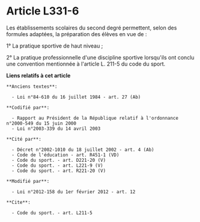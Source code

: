 # Article L331-6

Les établissements scolaires du second degré permettent, selon des formules adaptées, la préparation des élèves en vue de : 

1° La pratique sportive de haut niveau ; 

2° La pratique professionnelle d'une discipline sportive lorsqu'ils ont conclu une convention mentionnée à l'article L. 211-5
du code du sport.

**Liens relatifs à cet article**

	**Anciens textes**:

	  - Loi n°84-610 du 16 juillet 1984 - art. 27 (Ab)

	**Codifié par**:

	  - Rapport au Président de la République relatif à l'ordonnance n°2000-549 du 15 juin 2000
	  - Loi n°2003-339 du 14 avril 2003

	**Cité par**:

	  - Décret n°2002-1010 du 18 juillet 2002 - art. 4 (Ab)
	  - Code de l'éducation - art. R451-1 (VD)
	  - Code du sport. - art. D221-20 (V)
	  - Code du sport. - art. L221-9 (V)
	  - Code du sport. - art. R221-20 (V)

	**Modifié par**:

	  - Loi n°2012-158 du 1er février 2012 - art. 12

	**Cite**:

	  - Code du sport. - art. L211-5
